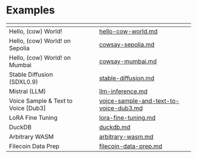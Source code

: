 # Examples



<table data-view="cards"><thead><tr><th></th><th data-hidden></th><th data-hidden></th><th data-hidden data-card-target data-type="content-ref"></th></tr></thead><tbody><tr><td>Hello, (cow) World!</td><td></td><td></td><td><a href="../../../../lilypad-milky-way-examples/hello-cow-world.md">hello-cow-world.md</a></td></tr><tr><td>Hello, (cow) World! on Sepolia</td><td></td><td></td><td><a href="cowsay-sepolia.md">cowsay-sepolia.md</a></td></tr><tr><td>Hello, (cow) World! on Mumbai</td><td></td><td></td><td><a href="cowsay-mumbai.md">cowsay-mumbai.md</a></td></tr><tr><td>Stable Diffusion (SDXL0.9)</td><td></td><td></td><td><a href="../../lilypad-v1-deprecated/examples/stable-diffusion.md">stable-diffusion.md</a></td></tr><tr><td>Mistral (LLM)</td><td></td><td></td><td><a href="llm-inference.md">llm-inference.md</a></td></tr><tr><td>Voice Sample &#x26; Text to Voice [Dub3]</td><td></td><td></td><td><a href="voice-sample-and-text-to-voice-dub3.md">voice-sample-and-text-to-voice-dub3.md</a></td></tr><tr><td>LoRA Fine Tuning</td><td></td><td></td><td><a href="../../lilypad-v1-deprecated/examples/lora-fine-tuning.md">lora-fine-tuning.md</a></td></tr><tr><td>DuckDB</td><td></td><td></td><td><a href="duckdb.md">duckdb.md</a></td></tr><tr><td>Arbitrary WASM</td><td></td><td></td><td><a href="arbitrary-wasm.md">arbitrary-wasm.md</a></td></tr><tr><td>Filecoin Data Prep</td><td></td><td></td><td><a href="../../lilypad-v1-deprecated/examples/filecoin-data-prep.md">filecoin-data-prep.md</a></td></tr></tbody></table>
